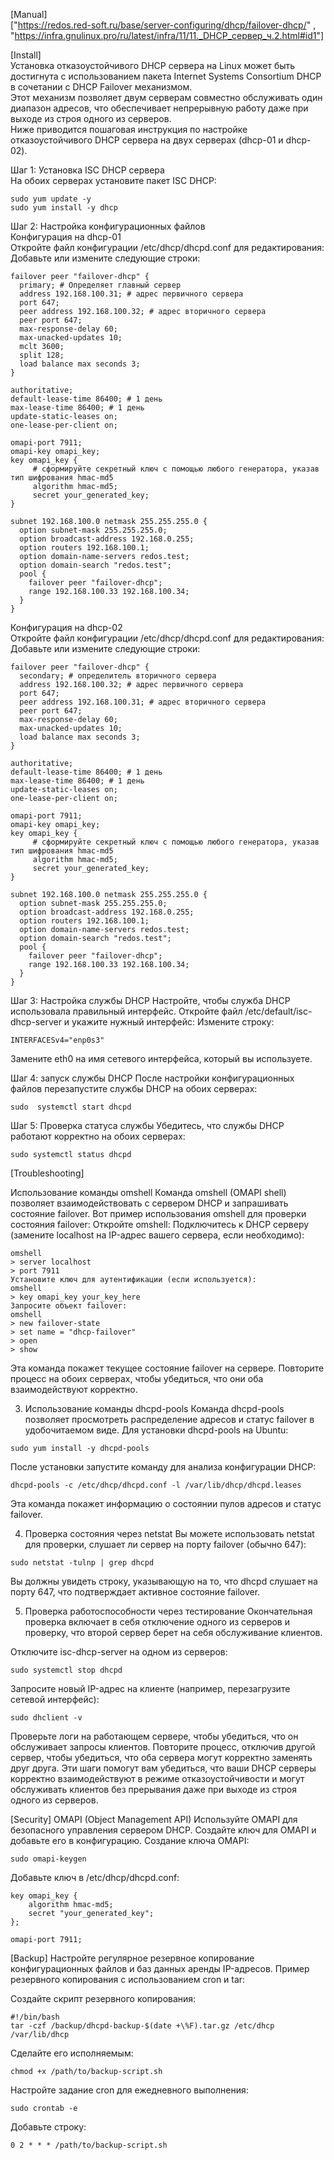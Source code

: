 [Manual]\
["https://redos.red-soft.ru/base/server-configuring/dhcp/failover-dhcp/" , "https://infra.gnulinux.pro/ru/latest/infra/11/11._DHCP_сервер_ч.2.html#id1"]
	
[Install]\
Установка отказоустойчивого DHCP сервера на Linux может быть достигнута с использованием пакета Internet Systems Consortium DHCP в сочетании с DHCP Failover механизмом.\
Этот механизм позволяет двум серверам совместно обслуживать один диапазон адресов, что обеспечивает непрерывную работу даже при выходе из строя одного из серверов.\
Ниже приводится пошаговая инструкция по настройке отказоустойчивого DHCP сервера на двух серверах (dhcp-01 и dhcp-02).

Шаг 1: Установка ISC DHCP сервера\
На обоих серверах установите пакет ISC DHCP:
```console
sudo yum update -y
sudo yum install -y dhcp
```

Шаг 2: Настройка конфигурационных файлов\
Конфигурация на dhcp-01\
Откройте файл конфигурации /etc/dhcp/dhcpd.conf для редактирования:\
Добавьте или измените следующие строки:

```console
failover peer "failover-dhcp" {
  primary; # Определяет главный сервер 
  address 192.168.100.31; # адрес первичного сервера
  port 647;
  peer address 192.168.100.32; # адрес вторичного сервера
  peer port 647;
  max-response-delay 60;
  max-unacked-updates 10;
  mclt 3600;
  split 128;
  load balance max seconds 3;
}

authoritative;
default-lease-time 86400; # 1 день 
max-lease-time 86400; # 1 день 
update-static-leases on;
one-lease-per-client on;

omapi-port 7911;
omapi-key omapi_key;
key omapi_key {
     # сформируйте секретный ключ с помощью любого генератора, указав тип шифрования hmac-md5
     algorithm hmac-md5;
     secret your_generated_key; 
}

subnet 192.168.100.0 netmask 255.255.255.0 {
  option subnet-mask 255.255.255.0;
  option broadcast-address 192.168.0.255;
  option routers 192.168.100.1;
  option domain-name-servers redos.test;
  option domain-search "redos.test";
  pool {
    failover peer "failover-dhcp";
    range 192.168.100.33 192.168.100.34;
  }
}
```
Конфигурация на dhcp-02\
Откройте файл конфигурации /etc/dhcp/dhcpd.conf для редактирования:\
Добавьте или измените следующие строки:
```console
failover peer "failover-dhcp" {
  secondary; # определитель вторичного сервера
  address 192.168.100.32; # адрес первичного сервера
  port 647;
  peer address 192.168.100.31; # адрес вторичного сервера
  peer port 647;
  max-response-delay 60;
  max-unacked-updates 10;
  load balance max seconds 3;
}

authoritative;
default-lease-time 86400; # 1 день 
max-lease-time 86400; # 1 день 
update-static-leases on;
one-lease-per-client on;

omapi-port 7911;
omapi-key omapi_key;
key omapi_key {
     # сформируйте секретный ключ с помощью любого генератора, указав тип шифрования hmac-md5
     algorithm hmac-md5;
     secret your_generated_key;
}

subnet 192.168.100.0 netmask 255.255.255.0 {
  option subnet-mask 255.255.255.0;
  option broadcast-address 192.168.0.255;
  option routers 192.168.100.1;
  option domain-name-servers redos.test;
  option domain-search "redos.test";
  pool {
    failover peer "failover-dhcp";
    range 192.168.100.33 192.168.100.34;
  }
}
```
Шаг 3: Настройка службы DHCP
Настройте, чтобы служба DHCP использовала правильный интерфейс. Откройте файл /etc/default/isc-dhcp-server и укажите нужный интерфейс:
Измените строку:
```console
INTERFACESv4="enp0s3"
```
Замените eth0 на имя сетевого интерфейса, который вы используете.

Шаг 4: запуск службы DHCP
После настройки конфигурационных файлов перезапустите службы DHCP на обоих серверах:
```console
sudo  systemctl start dhcpd
```
Шаг 5: Проверка статуса службы
Убедитесь, что службы DHCP работают корректно на обоих серверах:
```console
sudo systemctl status dhcpd
```

[Troubleshooting]

Использование команды omshell
Команда omshell (OMAPI shell) позволяет взаимодействовать с сервером DHCP и запрашивать состояние failover. Вот пример использования omshell для проверки состояния failover:
Откройте omshell:
Подключитесь к DHCP серверу (замените localhost на IP-адрес вашего сервера, если необходимо):
```console
omshell
> server localhost
> port 7911
Установите ключ для аутентификации (если используется):
omshell
> key omapi_key your_key_here
Запросите объект failover:
omshell
> new failover-state
> set name = "dhcp-failover"
> open
> show
```
Эта команда покажет текущее состояние failover на сервере. Повторите процесс на обоих серверах, чтобы убедиться, что они оба взаимодействуют корректно.

3. Использование команды dhcpd-pools
Команда dhcpd-pools позволяет просмотреть распределение адресов и статус failover в удобочитаемом виде. Для установки dhcpd-pools на Ubuntu:
```console
sudo yum install -y dhcpd-pools
```
После установки запустите команду для анализа конфигурации DHCP:
```console
dhcpd-pools -c /etc/dhcp/dhcpd.conf -l /var/lib/dhcp/dhcpd.leases
```
Эта команда покажет информацию о состоянии пулов адресов и статус failover.

4. Проверка состояния через netstat
Вы можете использовать netstat для проверки, слушает ли сервер на порту failover (обычно 647):
```console
sudo netstat -tulnp | grep dhcpd
```
Вы должны увидеть строку, указывающую на то, что dhcpd слушает на порту 647, что подтверждает активное состояние failover.

5. Проверка работоспособности через тестирование
Окончательная проверка включает в себя отключение одного из серверов и проверку, что второй сервер берет на себя обслуживание клиентов.

Отключите isc-dhcp-server на одном из серверов:
```console
sudo systemctl stop dhcpd
```

Запросите новый IP-адрес на клиенте (например, перезагрузите сетевой интерфейс):
```console
sudo dhclient -v
```
Проверьте логи на работающем сервере, чтобы убедиться, что он обслуживает запросы клиентов.
Повторите процесс, отключив другой сервер, чтобы убедиться, что оба сервера могут корректно заменять друг друга.
Эти шаги помогут вам убедиться, что ваши DHCP серверы корректно взаимодействуют в режиме отказоустойчивости и могут обслуживать клиентов без прерывания даже при выходе из строя одного из серверов.

[Security]
OMAPI (Object Management API)
Используйте OMAPI для безопасного управления сервером DHCP. Создайте ключ для OMAPI и добавьте его в конфигурацию.
Создание ключа OMAPI:
```console
sudo omapi-keygen
```
Добавьте ключ в /etc/dhcp/dhcpd.conf:
```console
key omapi_key {
    algorithm hmac-md5;
    secret "your_generated_key";
};

omapi-port 7911;
```

[Backup]
Настройте регулярное резервное копирование конфигурационных файлов и баз данных аренды IP-адресов.
Пример резервного копирования с использованием cron и tar:

Создайте скрипт резервного копирования:
```console
#!/bin/bash
tar -czf /backup/dhcpd-backup-$(date +\%F).tar.gz /etc/dhcp /var/lib/dhcp
```
Сделайте его исполняемым:
```console
chmod +x /path/to/backup-script.sh
```
Настройте задание cron для ежедневного выполнения:
```console
sudo crontab -e
```
Добавьте строку:
```code
0 2 * * * /path/to/backup-script.sh
```

